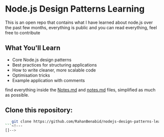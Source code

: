 # Node.js Design Patterns Learning

This is an open repo that contains what I have learned about node.js over the past few months, everything is public and you can read everything, feel free to contribute

## What You'll Learn
- Core Node.js design patterns
- Best practices for structuring applications
- How to write cleaner, more scalable code
- Optimisation tricks
- Example application with comments

find everything inside the [Notes.md](https://github.com/RahanBenabid/nodejs-design-patterns-learning/blob/main/node-design-pattern/Notes.md) and [notes.md](https://github.com/RahanBenabid/nodejs-design-patterns-learning/blob/main/Node-JS-Advanced-Concepts/Notes.md) files, simplified as much as possible.

## Clone this repository:

```sh
   git clone https://github.com/RahanBenabid/nodejs-design-patterns-learning
```<!---
[]-->
